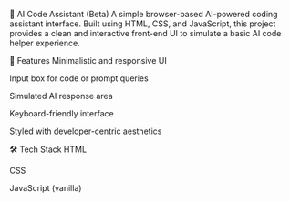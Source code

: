 🤖 AI Code Assistant (Beta)
A simple browser-based AI-powered coding assistant interface. Built using HTML, CSS, and JavaScript, this project provides a clean and interactive front-end UI to simulate a basic AI code helper experience.

🌟 Features
Minimalistic and responsive UI

Input box for code or prompt queries

Simulated AI response area

Keyboard-friendly interface

Styled with developer-centric aesthetics

🛠️ Tech Stack
HTML

CSS

JavaScript (vanilla)


